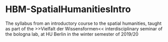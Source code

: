 # HBM-SpatialHumanitiesIntro
The syllabus from an introductory course to the spatial humanities, taught as part of the >>Vielfalt der Wissensformen&lt;&lt; interdisciplinary seminar of the bologna lab, at HU Berlin in the winter semester of 2019/20
